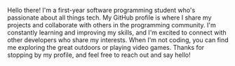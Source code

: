 Hello there! I'm a first-year software programming student who's passionate about all things tech. My GitHub profile is where I share my projects and collaborate with others in the programming community. I'm constantly learning and improving my skills, and I'm excited to connect with other developers who share my interests. When I'm not coding, you can find me exploring the great outdoors or playing video games. Thanks for stopping by my profile, and feel free to reach out and say hello!

<!---
katleschris/katleschris is a ✨ special ✨ repository because its `README.md` (this file) appears on your GitHub profile.
You can click the Preview link to take a look at your changes.
--->
